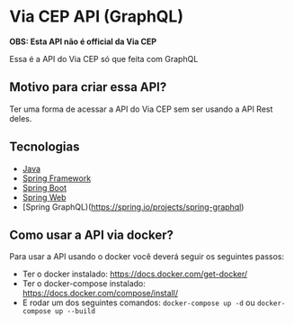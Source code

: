 # Via CEP API (GraphQL)

**OBS: Esta API não é official da Via CEP**

Essa é a API do Via CEP só que feita com GraphQL


## Motivo para criar essa API?
Ter uma forma de acessar a API do Via CEP sem ser usando a API Rest deles.

## Tecnologias
- [Java](https://www.java.com/pt-BR/)
- [Spring Framework](https://spring.io/projects/spring-framework)
- [Spring Boot](https://spring.io/projects/spring-boot)
- [Spring Web](https://docs.spring.io/spring-boot/reference/web/index.html)
- [Spring GraphQL)(https://spring.io/projects/spring-graphql)


## Como usar a API via docker?
Para usar a API usando o docker você deverá seguir os seguintes passos:
- Ter o docker instalado: https://docs.docker.com/get-docker/
- Ter o docker-compose instalado: https://docs.docker.com/compose/install/
- E rodar um dos seguintes comandos: ```docker-compose up -d``` ou ```docker-compose up --build```
